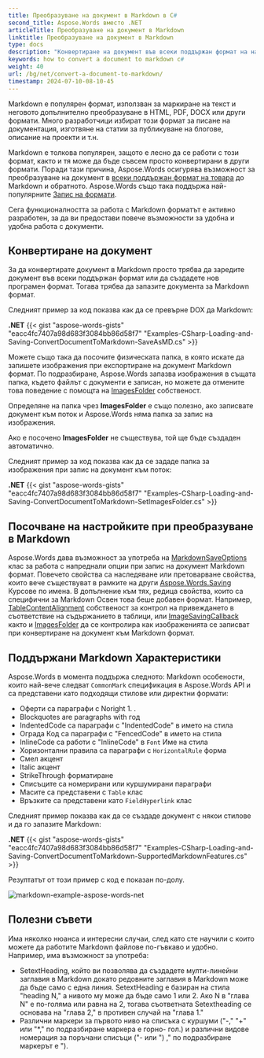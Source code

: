 ```yaml
---
title: Преобразуване на документ в Markdown в C#
second_title: Aspose.Words вместо .NET
articleTitle: Преобразуване на документ в Markdown
linktitle: Преобразуване на документ в Markdown
type: docs
description: "Конвертиране на документ във всеки поддържан формат на натоварване Markdown и обратно използване C#."
keywords: how to convert a document to markdown c#
weight: 40
url: /bg/net/convert-a-document-to-markdown/
timestamp: 2024-07-10-08-10-45
---
```


Markdown е популярен формат, използван за маркиране на текст и неговото допълнително преобразуване в HTML, PDF, DOCX или други формати. Много разработчици избират този формат за писане на документация, изготвяне на статии за публикуване на блогове, описание на проекти и т.н.

Markdown е толкова популярен, защото е лесно да се работи с този формат, както и тя може да бъде съвсем просто конвертирани в други формати. Поради тази причина, Aspose.Words осигурява възможност за преобразуване на документ в [всеки поддържан формат на товара](https://reference.aspose.com/words/net/aspose.words/loadformat/) до Markdown и обратното. Aspose.Words също така поддържа най-популярните [Запис на формати](https://reference.aspose.com/words/net/aspose.words/saveformat/).

Сега функционалността за работа с Markdown форматът е активно разработен, за да ви предостави повече възможности за удобна и удобна работа с документи.

## Конвертиране на документ

За да конвертирате документ в Markdown просто трябва да заредите документ във всеки поддържан формат или да създадете нов програмен формат. Тогава трябва да запазите документа за Markdown формат.

Следният пример за код показва как да се превърне DOX да Markdown:

**.NET**
{{< gist "aspose-words-gists" "eacc4fc7407a98d683f3084bb86d58f7" "Examples-CSharp-Loading-and-Saving-ConvertDocumentToMarkdown-SaveAsMD.cs" >}}

Можете също така да посочите физическата папка, в която искате да запишете изображения при експортиране на документ Markdown формат. По подразбиране, Aspose.Words запазва изображения в същата папка, където файлът с документи е записан, но можете да отмените това поведение с помощта на [ImagesFolder](https://reference.aspose.com/words/net/aspose.words.saving/markdownsaveoptions/imagesfolder/) собственост.

Определяне на папка чрез **ImagesFolder** е също полезно, ако записвате документ към поток и Aspose.Words няма папка за запис на изображения.

Ако е посочено **ImagesFolder** не съществува, той ще бъде създаден автоматично.

Следният пример за код показва как да се зададе папка за изображения при запис на документ към поток:

**.NET**
{{< gist "aspose-words-gists" "eacc4fc7407a98d683f3084bb86d58f7" "Examples-CSharp-Loading-and-Saving-ConvertDocumentToMarkdown-SetImagesFolder.cs" >}}

## Посочване на настройките при преобразуване в Markdown

Aspose.Words дава възможност за употреба на [MarkdownSaveOptions](https://reference.aspose.com/words/net/aspose.words.saving/markdownsaveoptions/) клас за работа с напреднали опции при запис на документ Markdown формат. Повечето свойства са наследяване или претоварване свойства, които вече съществуват в рамките на други [Aspose.Words.Saving](https://reference.aspose.com/words/net/aspose.words.saving/) Курсове по имена. В допълнение към тях, редица свойства, които са специфични за Markdown Освен това беше добавен формат. Например, [TableContentAlignment](https://reference.aspose.com/words/net/aspose.words.saving/markdownsaveoptions/tablecontentalignment/) собственост за контрол на привеждането в съответствие на съдържанието в таблици, или [ImageSavingCallback](https://reference.aspose.com/words/net/aspose.words.saving/markdownsaveoptions/imagesavingcallback/) както и [ImagesFolder](https://reference.aspose.com/words/net/aspose.words.saving/markdownsaveoptions/imagesfolder/) да се контролира как изображенията се записват при конвертиране на документ към Markdown формат.

## Поддържани Markdown Характеристики

Aspose.Words в момента поддържа следното: Markdown особености, които най-вече следват `CommonMark` спецификация в Aspose.Words API и са представени като подходящи стилове или директни формати:

* Оферти са параграфи с Noright 1. .
* Blockquotes are paragraphs with год
* IndentedCode са параграфи с "IndentedCode" в името на стила
* Ограда Код са параграфи с "FencedCode" в името на стила
* InlineCode са работи с "InlineCode" в `Font` Име на стила
* Хоризонтални правила са параграфи с `HorizontalRule` форма
* Смел акцент
* Italic акцент
* StrikeThrough форматиране
* Списъците са номерирани или куршумирани параграфи
* Масите са представени с `Table` клас
* Връзките са представени като `FieldHyperlink` клас

Следният пример показва как да се създаде документ с някои стилове и да го запазите Markdown:

**.NET**
{{< gist "aspose-words-gists" "eacc4fc7407a98d683f3084bb86d58f7" "Examples-CSharp-Loading-and-Saving-ConvertDocumentToMarkdown-SupportedMarkdownFeatures.cs" >}}

Резултатът от този пример с код е показан по-долу.

![markdown-example-aspose-words-net](/words/net/convert-a-document-to-markdown/markdown-example.png)

## Полезни съвети

Има няколко нюанса и интересни случаи, след като сте научили с които можете да работите Markdown файлове по-гъвкаво и удобно. Например, има възможност за употреба:

* SetextHeading, който ви позволява да създадете мулти-линейни заглавия в Markdown докато редовните заглавия в Markdown може да бъде само с една линия. SetextHeading е базиран на стила "heading N," а нивото му може да бъде само 1 или 2. Ако N в "глава N" е по-голяма или равна на 2, тогава съответната Setextheading се основава на "глава 2," в противен случай на "глава 1."
* Различни маркери за първото ниво на списъка с куршуми ("-," "+" или "*," по подразбиране маркера е горно- гол.) и различни видове номерация за поръчани списъци ("- или ") ," по подразбиране маркерът е ").

